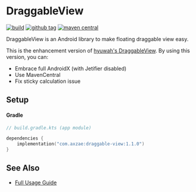 # DraggableView

<p>

[![build](https://img.shields.io/github/actions/workflow/status/axzae/draggable-view/pre-merge.yaml?branch=main)][actions]
[![github tag](https://img.shields.io/github/v/tag/axzae/draggable-view?label=github)][releases]
[![maven central](https://img.shields.io/maven-central/v/com.axzae/draggable-view)][mavencentral]

</p>

DraggableView is an Android library to make floating draggable view easy.

This is the enhancement version of [hyuwah's DraggableView](https://github.com/hyuwah/DraggableView). By using this version, you can:
- Embrace full AndroidX (with Jetifier disabled)
- Use MavenCentral
- Fix sticky calculation issue

## Setup

#### Gradle

```kotlin
// build.gradle.kts (app module)

dependencies {
    implementation("com.axzae:draggable-view:1.1.0")
}
```


## See Also

- [Full Usage Guide](https://github.com/hyuwah/DraggableView#basic-usage)

[mavencentral]: https://central.sonatype.com/artifact/com.axzae/draggable-view
[actions]: https://github.com/axzae/draggable-view/actions
[releases]: https://github.com/axzae/draggable-view/releases
